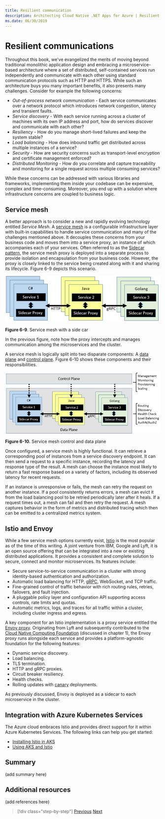 ```yaml
---
title: Resilient communication
description: Architecting Cloud Native .NET Apps for Azure | Resilient Communication
ms.date: 06/30/2019
---
```

# Resilient communications

Throughout this book, we've evangelized the merits of moving beyond traditional monolithic application design and embracing a microservice-based architecture where a set of distributed, self-contained services run independently and communicate with each other using standard communication protocols such as HTTP and HTTPS. While such an architecture buys you many important benefits, it also presents many challenges. Consider for example the following concerns:

- *Out-of-process network communication* - Each service communicates over a network protocol which introduces network congestion, latency and transient faults.
- *Service discovery* - With each service running across a cluster of machines with its own IP address and port, how do services discover and communicate with each other?
- *Resiliency* - How do you manage short-lived failures and keep the system stable?
- *Load balancing* - How does inbound traffic get distributed across multiple instances of a service?
- *Security* - How are security concerns such as transport-level encryption and certificate management enforced?
- *Distributed Monitoring* - How do you correlate and capture traceability and monitoring for a single request across multiple consuming services?

While these concerns can be addressed with various libraries and frameworks, implementing them inside your codebase can be expensive, complex and time-consuming. Moreover, you end up with a solution where infrastructure concerns are coupled to business logic.

## Service mesh

A better approach is to consider a new and rapidly evolving technology entitled *Service Mesh*. A [service mesh](https://www.nginx.com/blog/what-is-a-service-mesh/) is a configurable infrastructure layer with built-in capabilities to handle service communication and many of the challenges mentioned above. It decouples these concerns from your business code and moves them into a service proxy, an instance of which accompanies each of your services. Often referred to as the [Sidecar pattern](https://docs.microsoft.com/azure/architecture/patterns/sidecar), the service mesh proxy is deployed into a separate process to provide isolation and encapsulation from your business code. However, the proxy is closely linked to the service being created along with it and sharing its lifecycle. Figure 6-9 depicts this scenario.

![Service mesh with a side car](media/service-mesh-with-side-car.png)

**Figure 6-9**. Service mesh with a side car

In the previous figure, note how the proxy intercepts and manages communication among the microservices and the cluster.

A service mesh is logically split into two disparate components: A [data plane](https://blog.envoyproxy.io/service-mesh-data-plane-vs-control-plane-2774e720f7fc) and [control plane](https://blog.envoyproxy.io/service-mesh-data-plane-vs-control-plane-2774e720f7fc). Figure 6-10 shows these components and their responsibilities.

![Service mesh control and data plane](media/istio-control-and-data-plane.png)

**Figure 6-10.** Service mesh control and data plane

Once configured, a service mesh is highly functional. It can retrieve a corresponding pool of instances from a service discovery endpoint. It can then send a request to a specific instance, recording the latency and response type of the result. A mesh can choose the instance most likely to return a fast response based on a variety of factors, including its observed latency for recent requests.

If an instance is unresponsive or fails, the mesh can retry the request on another instance. If a pool consistently returns errors, a mesh can evict it from the load balancing pool to be retried periodically later after it heals. If a request times out, a mesh can fail and then retry the request. A mesh captures behavior in the form of metrics and distributed tracing which then can be emitted to a centralized metrics system.

## Istio and Envoy

While a few service mesh options currently exist, [Istio](https://istio.io/docs/concepts/what-is-istio/) is the most popular as of the time of this writing. A joint venture from IBM, Google and Lyft, it is an open source offering that can be integrated into a new or existing distributed applications. It provides a consistent and complete solution to secure, connect and monitor microservices. Its features include:

- Secure service-to-service communication in a cluster with strong identity-based authentication and authorization.
- Automatic load balancing for HTTP, [gRPC](https://grpc.io/), WebSocket, and TCP traffic.
- Fine-grained control of traffic behavior with rich routing rules, retries, failovers, and fault injection.
- A pluggable policy layer and configuration API supporting access controls, rate limits and quotas.
- Automatic metrics, logs, and traces for all traffic within a cluster, including cluster ingress and egress.

A key component for an Istio implementation is a proxy service entitled the [Envoy proxy](https://www.envoyproxy.io/docs/envoy/latest/intro/what_is_envoy). Originating from Lyft and subsequently contributed to the [Cloud Native Computing Foundation](https://www.cncf.io/) (discussed in chapter 1), the Envoy proxy runs alongside each service and provides a platform-agnostic foundation for the following features:

- Dynamic service discovery.
- Load balancing.
- TLS termination.
- HTTP and gRPC proxies.
- Circuit breaker resiliency.
- Health checks.
- Rolling updates with [canary](https://martinfowler.com/bliki/CanaryRelease.html) deployments.

As previously discussed, Envoy is deployed as a sidecar to each microservice in the cluster.

## Integration with Azure Kubernetes Services

The Azure cloud embraces Istio and provides direct support for it within Azure Kubernetes Services. The following links can help you get started:

- [Installing Istio in AKS](https://docs.microsoft.com/azure/aks/istio-install)
- [Using AKS and Istio](https://docs.microsoft.com/azure/aks/istio-scenario-routing)

## Summary

(add summary here)

## Additional resources

(add references here)

>[!div class="step-by-step"]
>[Previous](azure-platform-resiliency.md)
>[Next](monitoring-health.md) <!-- Next Chapter -->
